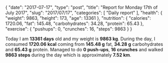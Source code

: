 {
    "date": "2017-07-17",
    "type": "post",
    "title": "Report for Monday 17th of July 2017",
    "slug": "2017\/07\/17",
    "categories": [
        "Daily report"
    ],
    "health": {
        "weight": 9863,
        "height": 173,
        "age": 13361
    },
    "nutrition": {
        "calories": 1720.06,
        "fat": 145.48,
        "carbohydrates": 34.28,
        "protein": 65.43
    },
    "exercise": {
        "pushups": 0,
        "crunches": 16,
        "steps": 9863
    }
}

Today I am <strong>13361 days</strong> old and my weight is <strong>9863 kg</strong>. During the day, I consumed <strong>1720.06 kcal</strong> coming from <strong>145.48 g</strong> fat, <strong>34.28 g</strong> carbohydrates and <strong>65.43 g</strong> protein. Managed to do <strong>0 push-ups</strong>, <strong>16 crunches</strong> and walked <strong>9863 steps</strong> during the day which is approximately <strong>7.52 km</strong>.